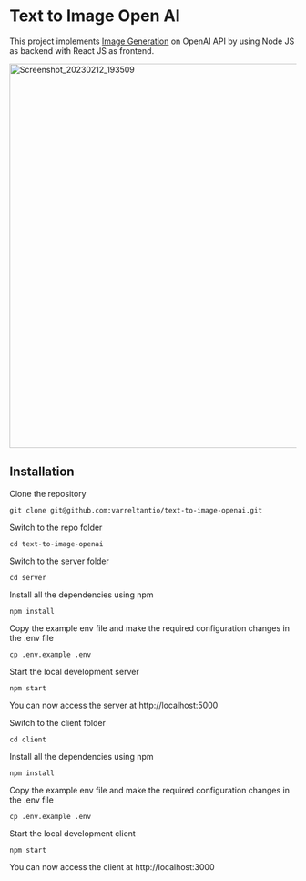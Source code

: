 # Text to Image Open AI

This project implements [Image Generation](https://platform.openai.com/docs/guides/images) on OpenAI API by using Node JS as backend with React JS as frontend.

<img width="674" alt="Screenshot_20230212_193509" src="https://user-images.githubusercontent.com/49724190/218311386-7727e248-967e-43d3-b40e-3a2f125ca107.png">

## Installation

Clone the repository

    git clone git@github.com:varreltantio/text-to-image-openai.git

Switch to the repo folder

    cd text-to-image-openai
    
Switch to the server folder

    cd server    

Install all the dependencies using npm

    npm install

Copy the example env file and make the required configuration changes in the .env file

    cp .env.example .env

Start the local development server

    npm start

You can now access the server at http://localhost:5000

Switch to the client folder

    cd client    

Install all the dependencies using npm

    npm install

Copy the example env file and make the required configuration changes in the .env file

    cp .env.example .env

Start the local development client

    npm start

You can now access the client at http://localhost:3000
